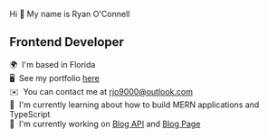 Hi 👋 My name is Ryan O'Connell
## Frontend Developer
🌍  I'm based in Florida  
🖥️  See my portfolio [here](https://neptunerjo.github.io/portfolio/)  
✉️  You can contact me at [rjo9000@outlook.com](mailto:rjo9000@outlook.com)  
🧠  I'm currently learning about how to build MERN applications and TypeScript  
🚀  I'm currently working on [Blog API](https://github.com/neptunerjo/blog-api) and [Blog Page](https://github.com/NeptuneRjo/blog-api-terminal)
